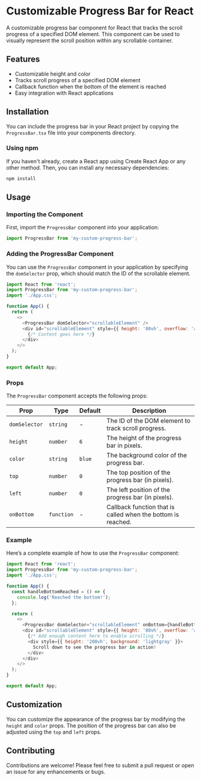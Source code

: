 
# Customizable Progress Bar for React

A customizable progress bar component for React that tracks the scroll progress of a specified DOM element. This component can be used to visually represent the scroll position within any scrollable container.

## Features

- Customizable height and color
- Tracks scroll progress of a specified DOM element
- Callback function when the bottom of the element is reached
- Easy integration with React applications

## Installation

You can include the progress bar in your React project by copying the `ProgressBar.tsx` file into your components directory.

### Using npm

If you haven't already, create a React app using Create React App or any other method. Then, you can install any necessary dependencies:

```bash
npm install
```

## Usage

### Importing the Component

First, import the `ProgressBar` component into your application:

```javascript
import ProgressBar from 'my-custom-progress-bar';
```

### Adding the ProgressBar Component

You can use the `ProgressBar` component in your application by specifying the `domSelector` prop, which should match the ID of the scrollable element.

```javascript
import React from 'react';
import ProgressBar from 'my-custom-progress-bar';
import './App.css';

function App() {
  return (
    <>
      <ProgressBar domSelector="scrollableElement" />
      <div id="scrollableElement" style={{ height: '80vh', overflow: 'auto' }}>
        {/* Content goes here */}
      </div>
    </>
  );
}

export default App;
```

### Props

The `ProgressBar` component accepts the following props:

| Prop        | Type     | Default | Description                                           |
|-------------|----------|---------|-------------------------------------------------------|
| `domSelector` | `string` | -     | The ID of the DOM element to track scroll progress.   |
| `height`    | `number` | `6`     | The height of the progress bar in pixels.            |
| `color`     | `string` | `blue`  | The background color of the progress bar.            |
| `top`       | `number` | `0`     | The top position of the progress bar (in pixels).    |
| `left`      | `number` | `0`     | The left position of the progress bar (in pixels).   |
| `onBottom`  | `function` | -     | Callback function that is called when the bottom is reached. |

### Example

Here’s a complete example of how to use the `ProgressBar` component:

```javascript
import React from 'react';
import ProgressBar from 'my-custom-progress-bar';
import './App.css';

function App() {
  const handleBottomReached = () => {
    console.log('Reached the bottom!');
  };

  return (
    <>
      <ProgressBar domSelector="scrollableElement" onBottom={handleBottomReached} />
      <div id="scrollableElement" style={{ height: '80vh', overflow: 'auto' }}>
        {/* Add enough content here to enable scrolling */}
        <div style={{ height: '200vh', background: 'lightgray' }}>
          Scroll down to see the progress bar in action!
        </div>
      </div>
    </>
  );
}

export default App;
```

## Customization

You can customize the appearance of the progress bar by modifying the `height` and `color` props. The position of the progress bar can also be adjusted using the `top` and `left` props.

## Contributing

Contributions are welcome! Please feel free to submit a pull request or open an issue for any enhancements or bugs.


